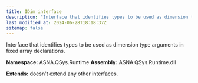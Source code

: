 ```yaml
---
title: IDim interface
description: "Interface that identifies types to be used as dimension type arguments in fixed array declarations. "
last_modified_at: 2024-06-28T18:18:37Z
sitemap: false
---
```


Interface that identifies types to be used as dimension type arguments in fixed array declarations.

**Namespace:** ASNA.QSys.Runtime
**Assembly:** ASNA.QSys.Runtime.dll

**Extends:** doesn't extend any other interfaces.
<br>
<br>
